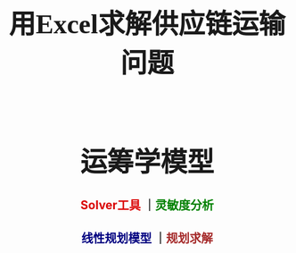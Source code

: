 <br>
<br>
<br>
<br>
<br>
<br>
<br>
<br>
<center><b><font size = 50 face = "楷体_GB2312">用Excel求解供应链运输问题</font></b></center>
<br>
<br>
<br>
<br>
<center><h1><font size = 100 color = "" face = "楷体_GB2312">运筹学模型<br></font></h1></center>
<center><h2><font color = "DarkPink" >Solver工具</font> ｜<font color = "Green" >灵敏度分析</font> </h2><h2><font color = "Navy" >线性规划模型</font> ｜<font color = "Brown" >规划求解</font> </h2></center>

<br>
<br>
<br>
<br>
<br>
<br>
<br>
<br>
<br>
<br>
<br>
<br>
<br>


